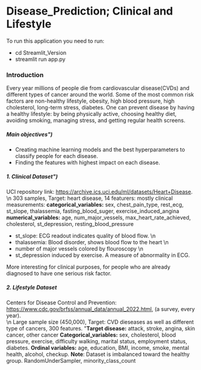 # Disease_Prediction; Clinical and Lifestyle

To run this application you need to run:
- cd Streamlit_Version
- streamlit run app.py

### Introduction
Every year millions of people die from cardiovascular disease(CVDs) and different types of cancer 
around the world. Some of the most common risk factors are non-healthy lifestyle, obesity, high 
blood pressure, high cholesterol, long-term stress, diabetes. One can prevent disease by having a 
healthy lifestyle: by being physically active, choosing healthy diet, avoiding smoking, managing 
stress, and getting regular health screens.


##### Main objectives")
- Creating machine learning models and the best hyperparameters to classify people for each disease.
- Finding the features with highest impact on each disease.

##### 1. Clinical Dataset")
UCI repository link: https://archive.ics.uci.edu/ml/datasets/Heart+Disease. \n 
303 samples, Target: heart disease, 14 featurers: mostly clinical measurements:
**categorical_variables:**  sex, chest_pain_type, rest_ecg, st_slope, thalassemia, fasting_blood_suger, exercise_induced_angina
**numerical_variables:** age, num_major_vessels, max_heart_rate_achieved, cholesterol, st_depression, resting_blood_pressure
- st_slope: ECG readout indicates quality of blood flow.  \n
- thalassemia: Blood disorder, shows blood flow to the heart   \n
- number of major vessels colored by flouroscopy   \n
- st_depression induced by exercise. A measure of abnormality in ECG.

More interesting for clinical purposes, for people who are already diagnosed to have one serious risk factor.

##### 2. Lifestyle Dataset
Centers for Disease Control and Prevention: https://www.cdc.gov/brfss/annual_data/annual_2022.html, (a survey, every year).  
\n Large sample size (450,000), Target: CVD dieseases as well as different type of cancers, 300 features. 
"**Target disease:** attack, stroke, angina, skin cancer, other cancer
**Categorical_variables:** sex, cholesterol, blood pressure, exercise, difficulty walking, marital status, employment status, diabetes.
**Ordinal variables:** age, education, BMI, income, smoke, mental health, alcohol, checkup.
**Note**: Dataset is imbalanced toward the healthy group. RandomUnderSampler, minority_class_count


